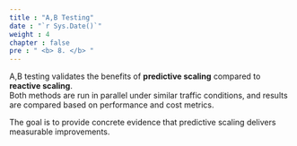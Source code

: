 ```yaml
---
title : "A,B Testing"
date : "`r Sys.Date()`"
weight : 4
chapter : false
pre : " <b> 8. </b> "
---
```


A,B testing validates the benefits of **predictive scaling** compared to **reactive scaling**.  
Both methods are run in parallel under similar traffic conditions, and results are compared based on performance and cost metrics.

The goal is to provide concrete evidence that predictive scaling delivers measurable improvements.